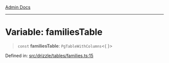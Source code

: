 [Admin Docs](/)

***

# Variable: familiesTable

> `const` **familiesTable**: `PgTableWithColumns`\<\{ \}\>

Defined in: [src/drizzle/tables/families.ts:15](https://github.com/Sourya07/talawa-api/blob/aac5f782223414da32542752c1be099f0b872196/src/drizzle/tables/families.ts#L15)
